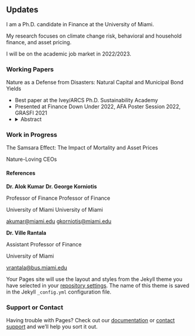## Updates

I am a Ph.D. candidate in Finance at the University of Miami. 

My research focuses on climate change risk, behavioral and household finance, and asset pricing.

I will be on the academic job market in 2022/2023.

### Working Papers

Nature as a Defense from Disasters: Natural Capital and Municipal Bond Yields
- Best paper at the Ivey/ARCS Ph.D. Sustainability Academy
- Presented at Finance Down Under 2022, AFA Poster Session 2022, GRASFI 2021
- <details><summary>Abstract</summary>
  This paper shows that climate risk mitigation strategies are priced in financial markets. Using extreme weather and natural capital loss shocks, I demonstrate that the municipal bond market starts to price natural capital following an extreme weather event. The yield spread between counties that lose natural capital and those that do not, i.e., the mitigation premium, increases from zero to 17 basis points. This effect is more prominent for revenue bonds, bonds financing infrastructure projects, and bonds issued by counties dependent on farming. Natural capital protection could decrease the county's cost of debt by \$2.1 million over the bonds' life.
</details>


### Work in Progress

The Samsara Effect: The Impact of Mortality and Asset Prices

Nature-Loving CEOs

#### References

**Dr. Alok Kumar**                        **Dr. George Korniotis**

Professor of Finance                      Professor of Finance

University of Miami                       University of Miami 

akumar@miami.edu                          gkorniotis@miami.edu

**Dr. Ville Rantala**

Assistant Professor of Finance

University of Miami

vrantala@bus.miami.edu

Your Pages site will use the layout and styles from the Jekyll theme you have selected in your [repository settings](https://github.com/claudiorizzi/claudiorizzi.github.io/settings/pages). The name of this theme is saved in the Jekyll `_config.yml` configuration file.

### Support or Contact

Having trouble with Pages? Check out our [documentation](https://docs.github.com/categories/github-pages-basics/) or [contact support](https://support.github.com/contact) and we’ll help you sort it out.

